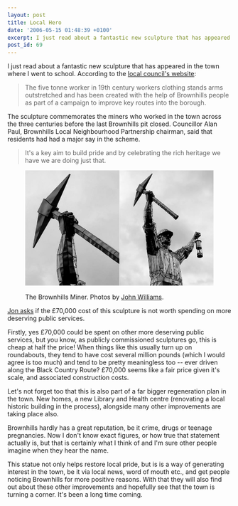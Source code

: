 ```yaml
---
layout: post
title: Local Hero
date: '2006-05-15 01:48:39 +0100'
excerpt: I just read about a fantastic new sculpture that has appeared in the town where I went to school.
post_id: 69
---
```

I just read about a fantastic new sculpture that has appeared in the town where I went to school. According to the [local council's website][1]:

> The five tonne worker in 19th century workers clothing stands arms outstretched and has been created with the help of Brownhills people as part of a campaign to improve key routes into the borough.

The sculpture commemorates the miners who worked in the town across the three centuries before the last Brownhills pit closed. Councillor Alan Paul, Brownhills Local Neighbourhood Partnership chairman, said that residents had had a major say in the scheme.

> It's a key aim to build pride and by celebrating the rich heritage we have we are doing just that.

<figure>
    <img src="/assets/2006/05/brownhillsminer.jpg" alt=""/>
    <figcaption>
        <p>The Brownhills Miner. Photos by <a href="http://www.flickr.com/photos/jlwilliams/146287127/">John Williams</a>.</p>
    </figcaption>
</figure>

[Jon asks][2] if the £70,000 cost of this sculpture is not worth spending on more deserving public services.

Firstly, yes £70,000 could be spent on other more deserving public services, but you know, as publicly commissioned sculptures go, this is cheap at half the price! When things like this usually turn up on roundabouts, they tend to have cost several million pounds (which I would agree is too much) and tend to be pretty meaningless too -- ever driven along the Black Country Route? £70,000 seems like a fair price given it's scale, and associated construction costs.

Let's not forget too that this is also part of a far bigger regeneration plan in the town. New homes, a new Library and Health centre (renovating a local historic building in the process), alongside many other improvements are taking place also.

Brownhills hardly has a great reputation, be it crime, drugs or teenage pregnancies. Now I don't know exact figures, or how true that statement actually is, but that is certainly what I think of and I'm sure other people imagine when they hear the name.

This statue not only helps restore local pride, but is is a way of generating interest in the town, be it via local news, word of mouth etc., and get people noticing Brownhills for more positive reasons. With that they will also find out about these other improvements and hopefully see that the town is turning a corner. It's been a long time coming.

[1]: http://www.walsall.gov.uk/news/giant_miner_sculpture_to_rise_over_brownhills.htm
[2]: http://www.roobottom.com/2006/05/14/what-is-that/